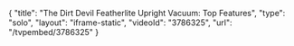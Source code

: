 {
    "title": "The Dirt Devil Featherlite Upright Vacuum: Top Features",
    "type": "solo",
    "layout": "iframe-static",
    "videoId": "3786325",
    "url": "\/tvpembed\/3786325"
}